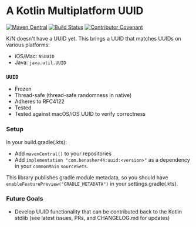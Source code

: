 # A Kotlin Multiplatform UUID

[![Maven Central](https://img.shields.io/maven-central/v/com.benasher44/uuid.svg?label=mavenCentral%28%29)](https://search.maven.org/artifact/com.benasher44/uuid)
[![Build Status](https://github.com/benasher44/uuid/workflows/master/badge.svg)](https://github.com/benasher44/uuid/actions?query=workflow%3Amaster)
[![Contributor Covenant](https://img.shields.io/badge/Contributor%20Covenant-v1.4%20adopted-ff69b4.svg)](CODE_OF_CONDUCT.md)

K/N doesn't have a UUID yet. This brings a UUID that matches UUIDs on various platforms:

- iOS/Mac: `NSUUID`
- Java: `java.util.UUID`

### `UUID`

- Frozen
- Thread-safe (thread-safe randomness in native)
- Adheres to RFC4122
- Tested
- Tested against macOS/iOS UUID to verify correctness

### Setup

In your build.gradle(.kts):

- Add `mavenCentral()` to your repositories
- Add `implementation "com.benasher44:uuid:<version>"` as a dependency in your `commonMain` `sourceSets`.

This library publishes gradle module metadata, so you should have `enableFeaturePreview("GRADLE_METADATA")` in your settings.gradle(.kts).

### Future Goals

- Develop UUID functionality that can be contributed back to the Kotlin stdlib (see latest issues, PRs, and CHANGELOG.md for updates)
